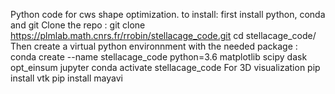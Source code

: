 Python code for cws shape optimization.
to install:
first install python, conda and git
Clone the repo :
git clone https://plmlab.math.cnrs.fr/rrobin/stellacage_code.git
cd stellacage_code/
Then create a virtual python environnment with the needed package :
conda create --name stellacage_code python=3.6 matplotlib scipy dask opt_einsum jupyter
conda activate stellacage_code
For 3D visualization
pip install vtk
pip install mayavi
